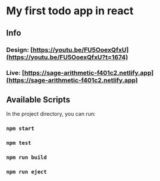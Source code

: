 # My first todo app in react
## Info
### Design: [https://youtu.be/FU5OoexQfxU](https://youtu.be/FU5OoexQfxU?t=1674)

### Live: [https://sage-arithmetic-f401c2.netlify.app](https://sage-arithmetic-f401c2.netlify.app)

## Available Scripts

In the project directory, you can run:

### `npm start`

### `npm test`

### `npm run build`

### `npm run eject`

